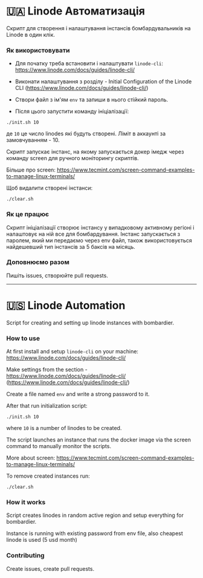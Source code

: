 # 🇺🇦 Linode Автоматизація

Скрипт для створення і налаштування інстансів бомбардувальників на Linode в один клік.

### Як використовувати

- Для початку треба встановити і налаштувати `linode-cli`:
https://www.linode.com/docs/guides/linode-cli/

- Виконати налаштування з розділу - Initial Configuration of the Linode CLI (https://www.linode.com/docs/guides/linode-cli/)

- Створи файл з ім'ям `env` та запиши в нього стійкий пароль.

- Після цього запустити команду ініціалізації:

```shell
./init.sh 10
```

де `10` це число linodes які будуть створені. Ліміт в аккаунті за замовчуванням - 10.

Скрипт запускає інстанс, на якому запускається докер імедж через команду screen для ручного моніторингу скриптів.

Більше про screen:
https://www.tecmint.com/screen-command-examples-to-manage-linux-terminals/

Щоб видалити створені інстанси:

```shell
./clear.sh
```

### Як це працює

Скрипт ініціалізації створює інстансу у випадковому активному регіоні і налаштовує на ній все для бомбардування. Інстанс запускається з паролем, який ми передаємо через env файл, також використовується найдешевший тип інстансів за 5 баксів на місяць.

### Доповнюємо разом

Пишіть issues, створюйте pull requests.

***************************************************************************************

# 🇺🇸 Linode Automation

Script for creating and setting up linode instances with bombardier.

### How to use

At first install and setup `linode-cli` on your machine:
https://www.linode.com/docs/guides/linode-cli/

Make settings from the section - https://www.linode.com/docs/guides/linode-cli/ (https://www.linode.com/docs/guides/linode-cli/)

Create a file named `env` and write a strong password to it.

After that run initialization script:

```shell
./init.sh 10
```

where `10` is a number of linodes to be created.

The script launches an instance that runs the docker image via the screen command to manually monitor the scripts.

More about screen:
https://www.tecmint.com/screen-command-examples-to-manage-linux-terminals/

To remove created instances run:

```shell
./clear.sh
```

### How it works

Script creates linodes in random active region and setup everything for bombardier.

Instance is running with existing password from env file, also cheapest linode is used (5 usd month)

### Contributing

Create issues, create pull requests.
